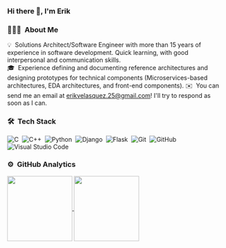 ### Hi there 👋, I'm Erik

### 👨🏻‍💻 &nbsp;About Me

💡 &nbsp;Solutions Architect/Software Engineer with more than 15 years of experience in software development. Quick learning, with good interpersonal and communication skills.\
🎓 &nbsp;Experience defining and documenting reference architectures and designing prototypes for technical components (Microservices-based architectures, EDA architectures, and front-end components).
✉️ &nbsp;You can send me an email at erikvelasquez.25@gmail.com! I'll try to respond as soon as I can.

### 🛠 &nbsp;Tech Stack

![C](https://img.shields.io/badge/-C-05122A?style=flat&logo=C&logoColor=A8B9CC)&nbsp;
![C++](https://img.shields.io/badge/-C++-05122A?style=flat&logo=C%2B%2B&logoColor=00599C)&nbsp;
![Python](https://img.shields.io/badge/-Python-05122A?style=flat&logo=python)&nbsp;
![Django](https://img.shields.io/badge/-Django-05122A?style=flat&logo=django&logoColor=092E20)&nbsp;
![Flask](https://img.shields.io/badge/-Flask-05122A?style=flat&logo=flask)&nbsp;
![Git](https://img.shields.io/badge/-Git-05122A?style=flat&logo=git)&nbsp;
![GitHub](https://img.shields.io/badge/-GitHub-05122A?style=flat&logo=github)&nbsp;
![Visual Studio Code](https://img.shields.io/badge/-Visual%20Studio%20Code-05122A?style=flat&logo=visual-studio-code&logoColor=007ACC)


### ⚙️ &nbsp;GitHub Analytics

<a href="https://github.com/velasquezerik">
  <img align="center" height="150em" src="https://github-readme-stats-eight-theta.vercel.app/api?username=velasquezerik&show_icons=true&include_all_commits=true&count_private=true&theme=algolia" />
</a>
<a href="https://github.com/velasquezerik">
  <img align="center" height="150em" src="https://github-readme-stats-eight-theta.vercel.app/api/top-langs/?username=velasquezerik&layout=compact&langs_count=8&theme=algolia&hide=javascript,html,tex,css" />
</a>


<!--
**velasquezerik/velasquezerik** is a ✨ _special_ ✨ repository because its `README.md` (this file) appears on your GitHub profile.

Here are some ideas to get you started:

- 🔭 I’m currently working on ...
- 🌱 I’m currently learning ...
- 👯 I’m looking to collaborate on ...
- 🤔 I’m looking for help with ...
- 💬 Ask me about ...
- 📫 How to reach me: ...
- 😄 Pronouns: ...
- ⚡ Fun fact: ...
-->
